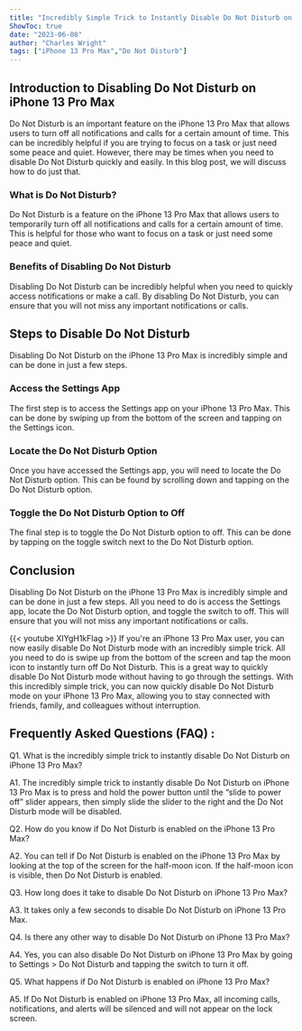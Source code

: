 ```yaml
---
title: "Incredibly Simple Trick to Instantly Disable Do Not Disturb on iPhone 13 Pro Max!"
ShowToc: true 
date: "2023-06-08"
author: "Charles Wright" 
tags: ["iPhone 13 Pro Max","Do Not Disturb"]
---
```

## Introduction to Disabling Do Not Disturb on iPhone 13 Pro Max

Do Not Disturb is an important feature on the iPhone 13 Pro Max that allows users to turn off all notifications and calls for a certain amount of time. This can be incredibly helpful if you are trying to focus on a task or just need some peace and quiet. However, there may be times when you need to disable Do Not Disturb quickly and easily. In this blog post, we will discuss how to do just that. 

### What is Do Not Disturb?

Do Not Disturb is a feature on the iPhone 13 Pro Max that allows users to temporarily turn off all notifications and calls for a certain amount of time. This is helpful for those who want to focus on a task or just need some peace and quiet. 

### Benefits of Disabling Do Not Disturb

Disabling Do Not Disturb can be incredibly helpful when you need to quickly access notifications or make a call. By disabling Do Not Disturb, you can ensure that you will not miss any important notifications or calls. 

## Steps to Disable Do Not Disturb

Disabling Do Not Disturb on the iPhone 13 Pro Max is incredibly simple and can be done in just a few steps. 

### Access the Settings App

The first step is to access the Settings app on your iPhone 13 Pro Max. This can be done by swiping up from the bottom of the screen and tapping on the Settings icon. 

### Locate the Do Not Disturb Option

Once you have accessed the Settings app, you will need to locate the Do Not Disturb option. This can be found by scrolling down and tapping on the Do Not Disturb option. 

### Toggle the Do Not Disturb Option to Off

The final step is to toggle the Do Not Disturb option to off. This can be done by tapping on the toggle switch next to the Do Not Disturb option. 

## Conclusion

Disabling Do Not Disturb on the iPhone 13 Pro Max is incredibly simple and can be done in just a few steps. All you need to do is access the Settings app, locate the Do Not Disturb option, and toggle the switch to off. This will ensure that you will not miss any important notifications or calls.

{{< youtube XIYgH1kFIag >}} 
If you're an iPhone 13 Pro Max user, you can now easily disable Do Not Disturb mode with an incredibly simple trick. All you need to do is swipe up from the bottom of the screen and tap the moon icon to instantly turn off Do Not Disturb. This is a great way to quickly disable Do Not Disturb mode without having to go through the settings. With this incredibly simple trick, you can now quickly disable Do Not Disturb mode on your iPhone 13 Pro Max, allowing you to stay connected with friends, family, and colleagues without interruption.

## Frequently Asked Questions (FAQ) :
Q1. What is the incredibly simple trick to instantly disable Do Not Disturb on iPhone 13 Pro Max?

A1. The incredibly simple trick to instantly disable Do Not Disturb on iPhone 13 Pro Max is to press and hold the power button until the “slide to power off” slider appears, then simply slide the slider to the right and the Do Not Disturb mode will be disabled.

Q2. How do you know if Do Not Disturb is enabled on the iPhone 13 Pro Max?

A2. You can tell if Do Not Disturb is enabled on the iPhone 13 Pro Max by looking at the top of the screen for the half-moon icon. If the half-moon icon is visible, then Do Not Disturb is enabled.

Q3. How long does it take to disable Do Not Disturb on iPhone 13 Pro Max?

A3. It takes only a few seconds to disable Do Not Disturb on iPhone 13 Pro Max.

Q4. Is there any other way to disable Do Not Disturb on iPhone 13 Pro Max?

A4. Yes, you can also disable Do Not Disturb on iPhone 13 Pro Max by going to Settings > Do Not Disturb and tapping the switch to turn it off.

Q5. What happens if Do Not Disturb is enabled on iPhone 13 Pro Max?

A5. If Do Not Disturb is enabled on iPhone 13 Pro Max, all incoming calls, notifications, and alerts will be silenced and will not appear on the lock screen.


